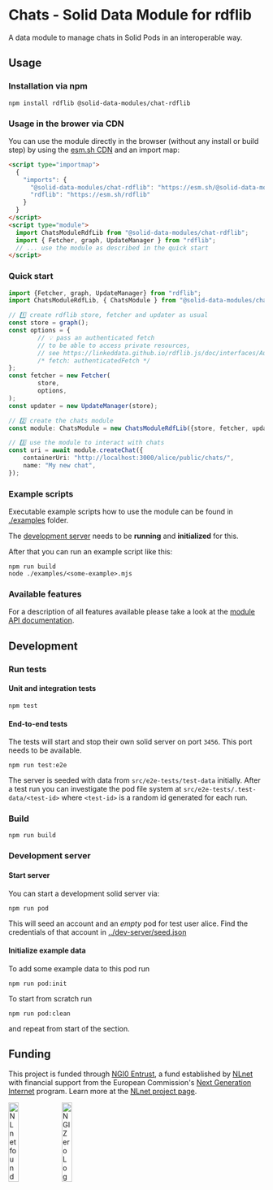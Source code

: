 # Chats - Solid Data Module for rdflib

A data module to manage chats in Solid Pods in an
interoperable way.

## Usage

### Installation via npm

```shell
npm install rdflib @solid-data-modules/chat-rdflib
```

### Usage in the brower via CDN

You can use the module directly in the browser (without any install or build step) by using the [esm.sh CDN](https://esm.sh/) and an import map:

```html
<script type="importmap">
  {
    "imports": {
      "@solid-data-modules/chat-rdflib": "https://esm.sh/@solid-data-modules/chat-rdflib",
      "rdflib": "https://esm.sh/rdflib"
    }
  }
</script>
<script type="module">
  import ChatsModuleRdfLib from "@solid-data-modules/chat-rdflib";
  import { Fetcher, graph, UpdateManager } from "rdflib";
  // ... use the module as described in the quick start
</script>
```

### Quick start

```typescript
import {Fetcher, graph, UpdateManager} from "rdflib";
import ChatsModuleRdfLib, { ChatsModule } from "@solid-data-modules/chats-rdflib";

// 1️⃣ create rdflib store, fetcher and updater as usual
const store = graph();
const options = {
        // 💡 pass an authenticated fetch
        // to be able to access private resources,
        // see https://linkeddata.github.io/rdflib.js/doc/interfaces/AutoInitOptions.html
        /* fetch: authenticatedFetch */
};
const fetcher = new Fetcher(
        store,
        options,
);
const updater = new UpdateManager(store);

// 2️⃣ create the chats module
const module: ChatsModule = new ChatsModuleRdfLib({store, fetcher, updater});

// 3️⃣ use the module to interact with chats
const uri = await module.createChat({
    containerUri: "http://localhost:3000/alice/public/chats/",
    name: "My new chat",
});

```

### Example scripts

Executable example scripts how to use the module can be found in [./examples](./examples) folder.

The [development server](#development-server) needs to be **running** and **initialized** for this.

After that you can run an example script like this:

```shell
npm run build
node ./examples/<some-example>.mjs
```

### Available features

For a description of all features available please take a look at the [module API documentation](https://solid-contrib.github.io/data-modules/chat-rdflib-api/interfaces/ChatsModule.html).

## Development

### Run tests

#### Unit and integration tests

```shell
npm test
```

#### End-to-end tests

The tests will start and stop their own solid server on port `3456`. This port needs to be available.

```shell
npm run test:e2e
```

The server is seeded with data from `src/e2e-tests/test-data` initially. After a test run you can investigate the pod file system at `src/e2e-tests/.test-data/<test-id>` where `<test-id>` is a random id generated for each run.

### Build

```shell
npm run build
```

### Development server

#### Start server

You can start a development solid server via:

```shell
npm run pod
```

This will seed an account and an _empty_ pod for test user alice. Find the credentials of
that account in [../dev-server/seed.json](./dev-server/seed.json)

#### Initialize example data

To add some example data to this pod run

```shell
npm run pod:init
```

To start from scratch run

```shell
npm run pod:clean
```

and repeat from start of the section.

## Funding

This project is funded through [NGI0 Entrust](https://nlnet.nl/entrust), a fund established by [NLnet](https://nlnet.nl) with financial support from the European Commission's [Next Generation Internet](https://ngi.eu) program. Learn more at the [NLnet project page](https://nlnet.nl/SolidDataModules).

[<img src="https://nlnet.nl/logo/banner.png" alt="NLnet foundation logo" width="20%" />](https://nlnet.nl)
[<img src="https://nlnet.nl/image/logos/NGI0_tag.svg" alt="NGI Zero Logo" width="20%" />](https://nlnet.nl/entrust)
